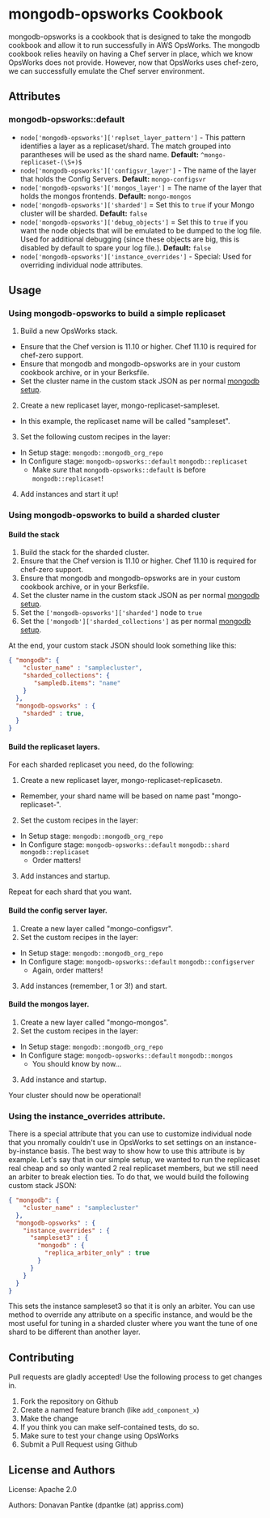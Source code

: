 mongodb-opsworks Cookbook
=========================


mongodb-opsworks is a cookbook that is designed to take the mongodb cookbook and allow it to run successfully in AWS OpsWorks. The mongodb cookbook relies heavily on having a Chef server in place, which we know OpsWorks does not provide. However, now that OpsWorks uses chef-zero, we can successfully emulate the Chef server environment.

Attributes
----------

### mongodb-opsworks::default

* `node['mongodb-opsworks']['replset_layer_pattern']` - This pattern identifies a layer as a replicaset/shard. The match grouped into parantheses will be used as the shard name. **Default:** `^mongo-replicaset-(\S+)$`
* `node['mongodb-opsworks']['configsvr_layer']` - The name of the layer that holds the Config Servers. **Default:** `mongo-configsvr`
* `node['mongodb-opsworks']['mongos_layer']` = The name of the layer that holds the mongos frontends. **Default:** `mongo-mongos`
* `node['mongodb-opsworks']['sharded']` = Set this to `true` if your Mongo cluster will be sharded. **Default:** `false`
* `node['mongodb-opsworks']['debug_objects']` = Set this to `true` if you want the node objects that will be emulated to be dumped to the log file. Used for additional debugging (since these objects are big, this is disabled by default to spare your log file.). **Default:** `false`
* `node['mongodb-opsworks']['instance_overrides']` - Special: Used for overriding individual node attributes.

Usage
-----

### Using mongodb-opsworks to build a simple replicaset

1. Build a new OpsWorks stack.
  * Ensure that the Chef version is 11.10 or higher. Chef 11.10 is required for chef-zero support.
  * Ensure that mongodb and mongodb-opsworks are in your custom cookbook archive, or in your Berksfile.
  * Set the cluster name in the custom stack JSON as per normal [mongodb setup](https://github.com/edelight/chef-mongodb).
2. Create a new replicaset layer, mongo-replicaset-sampleset.
  * In this example, the replicaset name will be called "sampleset".
3. Set the following custom recipes in the layer:
  * In Setup stage: `mongodb::mongodb_org_repo`
  * In Configure stage: `mongodb-opsworks::default` `mongodb::replicaset`
    * Make _sure_ that `mongodb-opsworks::default` is before `mongodb::replicaset`!
4. Add instances and start it up!

### Using mongodb-opsworks to build a sharded cluster

#### Build the stack

1. Build the stack for the sharded cluster.
2. Ensure that the Chef version is 11.10 or higher. Chef 11.10 is required for chef-zero support.
3. Ensure that mongodb and mongodb-opsworks are in your custom cookbook archive, or in your Berksfile.
4. Set the cluster name in the custom stack JSON as per normal [mongodb setup](https://github.com/edelight/chef-mongodb).
5. Set the `['mongodb-opsworks']['sharded']` node to `true`
6. Set the `['mongodb']['sharded_collections']` as per normal [mongodb setup](https://github.com/edelight/chef-mongodb).

At the end, your custom stack JSON should look something like this:
```json
{ "mongodb": {
    "cluster_name" : "samplecluster",
    "sharded_collections": {
       "sampledb.items": "name"
    }
  },  
  "mongodb-opsworks" : {
    "sharded" : true,
  } 
}
```

#### Build the replicaset layers.

For each sharded replicaset you need, do the following:

1. Create a new replicaset layer, mongo-replicaset-replicaset*n*. 
  * Remember, your shard name will be based on name past "mongo-replicaset-".
2. Set the custom recipes in the layer:
  * In Setup stage: `mongodb::mongodb_org_repo`
  * In Configure stage: `mongodb-opsworks::default` `mongodb::shard` `mongodb::replicaset`
    * Order matters!
3. Add instances and startup.

Repeat for each shard that you want.

#### Build the config server layer.

1. Create a new layer called "mongo-configsvr".
2. Set the custom recipes in the layer:
  * In Setup stage: `mongodb::mongodb_org_repo`
  * In Configure stage: `mongodb-opsworks::default` `mongodb::configserver`
    * Again, order matters!
3. Add instances (remember, 1 or 3!) and start.

#### Build the mongos layer.

1. Create a new layer called "mongo-mongos".
2. Set the custom recipes in the layer:
  * In Setup stage: `mongodb::mongodb_org_repo`
  * In Configure stage: `mongodb-opsworks::default` `mongodb::mongos`
    * You should know by now...
3. Add instance and startup. 

Your cluster should now be operational!

### Using the instance_overrides attribute.

There is a special attribute that you can use to customize individual node that you nromally couldn't use in OpsWorks to set settings on an instance-by-instance basis. The best way to show how to use this attribute is by example. Let's say that in our simple setup, we wanted to run the replicaset real cheap and so only wanted 2 real replicaset members, but we still need an arbiter to break election ties. To do that, we would build the following custom stack JSON:

```json
{ "mongodb": {
    "cluster_name" : "samplecluster"
  },  
  "mongodb-opsworks" : {
    "instance_overrides" : {
      "sampleset3" : {
        "mongodb" : {
          "replica_arbiter_only" : true
        }
      }
    }
  } 
}
```

This sets the instance sampleset3 so that it is only an arbiter. You can use method to override any attribute on a specific instance, and would be the most useful for tuning in a sharded cluster where you want the tune of one shard to be different than another layer.

Contributing
------------

Pull requests are gladly accepted! Use the following process to get changes in. 

1. Fork the repository on Github
2. Create a named feature branch (like `add_component_x`)
3. Make the change
4. If you think you can make self-contained tests, do so.
5. Make sure to test your change using OpsWorks
6. Submit a Pull Request using Github

License and Authors
-------------------

License: Apache 2.0

Authors: Donavan Pantke (dpantke (at) appriss.com)
